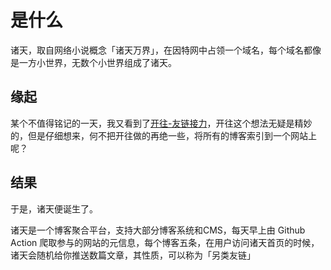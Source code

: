 # 是什么

诸天，取自网络小说概念「诸天万界」，在因特网中占领一个域名，每个域名都像是一方小世界，无数个小世界组成了诸天。

## 缘起

某个不值得铭记的一天，我又看到了[开往-友链接力](https://github.com/volfclub/travellings)，开往这个想法无疑是精妙的，但是仔细想来，何不把开往做的再绝一些，将所有的博客索引到一个网站上呢？

## 结果

于是，诸天便诞生了。

诸天是一个博客聚合平台，支持大部分博客系统和CMS，每天早上由 Github Action 爬取参与的网站的元信息，每个博客五条，在用户访问诸天首页的时候，诸天会随机给你推送数篇文章，其性质，可以称为「另类友链」